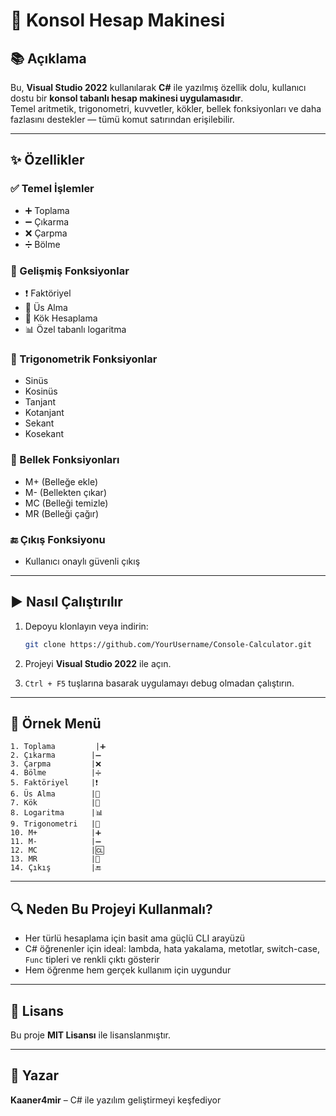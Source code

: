 # 🧮 Konsol Hesap Makinesi

## 📚 Açıklama

Bu, **Visual Studio 2022** kullanılarak **C#** ile yazılmış özellik dolu, kullanıcı dostu bir **konsol tabanlı hesap makinesi uygulamasıdır**.  
Temel aritmetik, trigonometri, kuvvetler, kökler, bellek fonksiyonları ve daha fazlasını destekler — tümü komut satırından erişilebilir.

---

## ✨ Özellikler

### ✅ Temel İşlemler
- ➕ Toplama  
- ➖ Çıkarma  
- ❌ Çarpma  
- ➗ Bölme

### 🔢 Gelişmiş Fonksiyonlar
- ❗ Faktöriyel  
- 🔼 Üs Alma  
- 🔽 Kök Hesaplama  
- 📊 Özel tabanlı logaritma

### 📐 Trigonometrik Fonksiyonlar
- Sinüs  
- Kosinüs  
- Tanjant  
- Kotanjant  
- Sekant  
- Kosekant

### 💾 Bellek Fonksiyonları
- M+ (Belleğe ekle)  
- M- (Bellekten çıkar)  
- MC (Belleği temizle)  
- MR (Belleği çağır)

### 🔚 Çıkış Fonksiyonu
- Kullanıcı onaylı güvenli çıkış

---

## ▶️ Nasıl Çalıştırılır

1. Depoyu klonlayın veya indirin:
   ```bash
   git clone https://github.com/YourUsername/Console-Calculator.git
   ```

2. Projeyi **Visual Studio 2022** ile açın.

3. `Ctrl + F5` tuşlarına basarak uygulamayı debug olmadan çalıştırın.

---

## 🧪 Örnek Menü

```
1. Toplama         |➕
2. Çıkarma        |➖
3. Çarpma         |❌
4. Bölme          |➗
5. Faktöriyel     |❗
6. Üs Alma        |🔼
7. Kök            |🔽
8. Logaritma      |📊
9. Trigonometri   |📐
10. M+            |➕
11. M-            |➖
12. MC            |🆑
13. MR            |🔢
14. Çıkış         |🔚
```

---

## 🔍 Neden Bu Projeyi Kullanmalı?

- Her türlü hesaplama için basit ama güçlü CLI arayüzü  
- C# öğrenenler için ideal: lambda, hata yakalama, metotlar, switch-case, `Func` tipleri ve renkli çıktı gösterir  
- Hem öğrenme hem gerçek kullanım için uygundur

---

## 📄 Lisans

Bu proje **MIT Lisansı** ile lisanslanmıştır.

---

## 👤 Yazar

**Kaaner4mir** – C# ile yazılım geliştirmeyi keşfediyor
